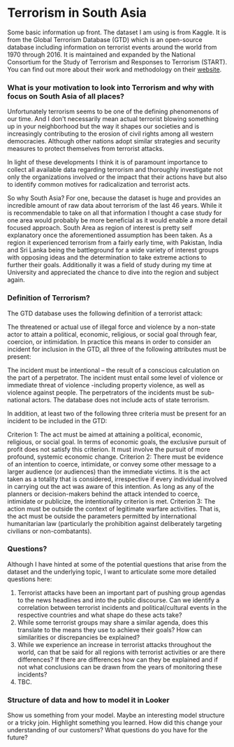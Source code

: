 # Terrorism in South Asia

Some basic information up front. The dataset I am using is from Kaggle. It is from the Global Terrorism Database (GTD) which is an open-source database including information on terrorist events around the world from 1970 through 2016. It is maintained and expanded by the National Consortium for the Study of Terrorism and Responses to Terrorism (START). You can find out more about their work and methodology on their [website](http://start.umd.edu/gtd/).

### What is your motivation to look into Terrorism and why with focus on South Asia of all places?

Unfortunately terrorism seems to be one of the defining phenomenons of our time. And I don't necessarily mean actual terrorist blowing something up in your neighborhood but the way it shapes our societies and is increasingly contributing to the erosion of civil rights among all western democracies. Although other nations adopt similar strategies and security measures to protect themselves from terrorist attacks.

In light of these developments I think it is of paramount importance to collect all available data regarding terrorism and thoroughly investigate not only the organizations involved or the impact that their actions have but also to identify common motives for radicalization and terrorist acts.

So why South Asia? For one, because the dataset is huge and provides an incredible amount of raw data about terrorism of the last 46 years. While it is recommendable to take on all that information I thought a case study for one area would probably be more beneficial as it would enable a more detail focused approach. South Area as region of interest is pretty self explanatory once the aforementioned assumption has been taken. As a region it experienced terrorism from a fairly early time, with Pakistan, India and Sri Lanka being the battleground for a wide variety of interest groups with opposing ideas and the determination to take extreme actions to further their goals. Additionally it was a field of study during my time at University and appreciated the chance to dive into the region and subject again.


### Definition of Terrorism?

The GTD database uses the following definition of a terrorist attack:

The threatened or actual use of illegal force and violence by a non-state actor to attain a political, economic, religious, or social goal through fear, coercion, or intimidation. In practice this means in order to consider an incident for inclusion in the GTD, all three of the following attributes must be present:

The incident must be intentional – the result of a conscious calculation on the part of a perpetrator.
The incident must entail some level of violence or immediate threat of violence -including property violence, as well as violence against people.
The perpetrators of the incidents must be sub-national actors. The database does not include acts of state terrorism.

In addition, at least two of the following three criteria must be present for an incident to be included in the GTD:

Criterion 1: The act must be aimed at attaining a political, economic, religious, or social goal. In terms of economic goals, the exclusive pursuit of profit does not satisfy this criterion. It must involve the pursuit of more profound, systemic economic change.
Criterion 2: There must be evidence of an intention to coerce, intimidate, or convey some other message to a larger audience (or audiences) than the immediate victims. It is the act taken as a totality that is considered, irrespective if every individual involved in carrying out the act was aware of this intention. As long as any of the planners or decision-makers behind the attack intended to coerce, intimidate or publicize, the intentionality criterion is met.
Criterion 3: The action must be outside the context of legitimate warfare activities. That is, the act must be outside the parameters permitted by international humanitarian law (particularly the prohibition against deliberately targeting civilians or non-combatants).

### Questions?

Although I have hinted at some of the potential questions that arise from the dataset and the underlying topic, I want to articulate some more detailed  questions here:

1. Terrorist attacks have been an important part of pushing group agendas to the news headlines and into the public discourse. Can we identify a correlation between terrorist incidents and political/cultural events in the respective countries and what shape do these acts take?
2. While some terrorist groups may share a similar agenda, does this translate to the means they use to achieve their goals? How can similarities or discrepancies be explained?
3. While we experience an increase in terrorist attacks throughout the world, can that be said for all regions with terrorist activities or are there differences? If there are differences how can they be explained and if not what conclusions can be drawn from the years of monitoring these incidents?
4. TBC.

### Structure of data and how to model it in Looker


Show us something from your model. Maybe an interesting model structure or a tricky join.
Highlight something you learned.
How did this change your understanding of our customers?
What questions do you have for the future?
